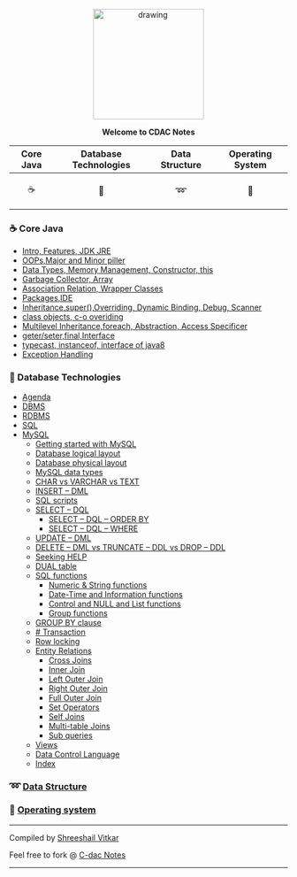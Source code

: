 
<p align="center">


<img src="https://github.com/shreeshailaya/C-DAC-Notes/blob/main/Media/1_logo.jpeg" alt="drawing" width="200"/>
  
<p align="center"><b>Welcome to CDAC Notes</b>
</p>


  
| Core Java | Database Technologies | Data Structure | Operating System |
| --- | --- | ---  | --- | 
| <p align="center"> ☕ | <p align="center"> 💾 | <p align="center"> ➿ | <p align="center"> 🐧 </p> |

### ☕ Core Java

 - [Intro, Features, JDK JRE](https://github.com/shreeshailaya/C-DAC-Notes/tree/main/Core%20Java#core-java--195introfeaturesjdkjre-) 
 - [OOPs,Major and Minor piller](https://github.com/shreeshailaya/C-DAC-Notes/tree/main/Core%20Java#205-oopsmajor-and-minor-piller)
 - [Data Types, Memory Management, Constructor, this](https://github.com/shreeshailaya/C-DAC-Notes/tree/main/Core%20Java#215-data-types-memory-management-constructor-this)
 - [Garbage Collector, Array](https://github.com/shreeshailaya/C-DAC-Notes/tree/main/Core%20Java#225-garbage-collector-array)
 - [Association Relation, Wrapper Classes](https://github.com/shreeshailaya/C-DAC-Notes/tree/main/Core%20Java#2405-association-relation-wrapper-classes)
 - [Packages,IDE](https://github.com/shreeshailaya/C-DAC-Notes/tree/main/Core%20Java#2505-packageside)
 - [Inheritance,super(),Overriding, Dynamic Binding, Debug, Scanner](https://github.com/shreeshailaya/C-DAC-Notes/tree/main/Core%20Java#2605inheritancesuperoverriding-dynamic-binding-debug-scanner)
 - [class objects, c-o overiding](https://github.com/shreeshailaya/C-DAC-Notes/tree/main/Core%20Java#275-class-objects-c-o-overiding)
 - [Multilevel Inheritance,foreach, Abstraction, Access Specificer](https://github.com/shreeshailaya/C-DAC-Notes/tree/main/Core%20Java#285multilevel-inheritanceforeach-abstraction-access-specificer)
 - [geter/seter,final,Interface](https://github.com/shreeshailaya/C-DAC-Notes/tree/main/Core%20Java#295geterseterfinalinterface)
 - [typecast, instanceof, interface of java8](https://github.com/shreeshailaya/C-DAC-Notes/tree/main/Core%20Java#315typecast-instanceof-interface-of-java8)
 - [Exception Handling](https://github.com/shreeshailaya/C-DAC-Notes/tree/main/Core%20Java#exception-handling)
 
### 💾 Database Technologies

 - [Agenda](https://github.com/shreeshailaya/C-DAC-Notes/tree/main/Database%20technologies#agenda) 
 - [DBMS](https://github.com/shreeshailaya/C-DAC-Notes/tree/main/Database%20technologies#dbms)
 - [RDBMS](https://github.com/shreeshailaya/C-DAC-Notes/tree/main/Database%20technologies#rdbms)
 - [SQL](https://github.com/shreeshailaya/C-DAC-Notes/tree/main/Database%20technologies#sql)
 - [MySQL](https://github.com/shreeshailaya/C-DAC-Notes/tree/main/Database%20technologies#mysql)
   - [Getting started with MySQL](https://github.com/shreeshailaya/C-DAC-Notes/tree/main/Database%20technologies#getting-started)
   - [Database logical layout](https://github.com/shreeshailaya/C-DAC-Notes/tree/main/Database%20technologies#database-logical-layout)
   - [Database physical layout](https://github.com/shreeshailaya/C-DAC-Notes/tree/main/Database%20technologies#database-physical-layout)
   - [MySQL data types](https://github.com/shreeshailaya/C-DAC-Notes/tree/main/Database%20technologies#mysql-data-types)
   - [CHAR vs VARCHAR vs TEXT](https://github.com/shreeshailaya/C-DAC-Notes/tree/main/Database%20technologies#char-vs-varchar-vs-text)
   - [INSERT – DML](https://github.com/shreeshailaya/C-DAC-Notes/tree/main/Database%20technologies#insert--dml)
   - [SQL scripts](https://github.com/shreeshailaya/C-DAC-Notes/tree/main/Database%20technologies#sql-scripts)
   - [SELECT – DQL](https://github.com/shreeshailaya/C-DAC-Notes/tree/main/Database%20technologies#select--dql)
     - [SELECT – DQL – ORDER BY](https://github.com/shreeshailaya/C-DAC-Notes/tree/main/Database%20technologies#select--dql--order-by)
     - [SELECT – DQL – WHERE](https://github.com/shreeshailaya/C-DAC-Notes/tree/main/Database%20technologies#select--dql--where)
   - [UPDATE – DML](https://github.com/shreeshailaya/C-DAC-Notes/tree/main/Database%20technologies#update--dml)
   - [DELETE – DML vs TRUNCATE – DDL vs DROP – DDL](https://github.com/shreeshailaya/C-DAC-Notes/tree/main/Database%20technologies#delete--dml-vs-truncate--ddl-vs-drop--ddl)
   - [Seeking HELP](https://github.com/shreeshailaya/C-DAC-Notes/tree/main/Database%20technologies#seeking-help)
   - [DUAL table](https://github.com/shreeshailaya/C-DAC-Notes/tree/main/Database%20technologies#dual-table)
   - [SQL functions](https://github.com/shreeshailaya/C-DAC-Notes/tree/main/Database%20technologies#sql-functions)
     - [Numeric & String functions](https://github.com/shreeshailaya/C-DAC-Notes/tree/main/Database%20technologies#numeric--string-functions)
     - [Date-Time and Information functions](https://github.com/shreeshailaya/C-DAC-Notes/tree/main/Database%20technologies#date-time-and-information-functions)
     - [Control and NULL and List functions](https://github.com/shreeshailaya/C-DAC-Notes/tree/main/Database%20technologies#control-and-null-and-list-functions)
     - [Group functions](https://github.com/shreeshailaya/C-DAC-Notes/tree/main/Database%20technologies#group-functions)
   - [GROUP BY clause](https://github.com/shreeshailaya/C-DAC-Notes/tree/main/Database%20technologies#group-by-clause)
   - [# Transaction](https://github.com/shreeshailaya/C-DAC-Notes/tree/main/Database%20technologies#-transaction)
   - [Row locking](https://github.com/shreeshailaya/C-DAC-Notes/tree/main/Database%20technologies#row-locking)
   - [Entity Relations](https://github.com/shreeshailaya/C-DAC-Notes/tree/main/Database%20technologies#entity-relations)
     - [Cross Joins](https://github.com/shreeshailaya/C-DAC-Notes/tree/main/Database%20technologies#cross-joins)
     - [Inner Join](https://github.com/shreeshailaya/C-DAC-Notes/tree/main/Database%20technologies#inner-join)
     - [Left Outer Join](https://github.com/shreeshailaya/C-DAC-Notes/tree/main/Database%20technologies#left-outer-join)
     - [Right Outer Join](https://github.com/shreeshailaya/C-DAC-Notes/tree/main/Database%20technologies#right-outer-join)
     - [Full Outer Join](https://github.com/shreeshailaya/C-DAC-Notes/tree/main/Database%20technologies#full-outer-join)
     - [Set Operators](https://github.com/shreeshailaya/C-DAC-Notes/tree/main/Database%20technologies#set-operators)
     - [Self Joins](https://github.com/shreeshailaya/C-DAC-Notes/tree/main/Database%20technologies#self-joins)
     - [Multi-table Joins](https://github.com/shreeshailaya/C-DAC-Notes/tree/main/Database%20technologies#multi-table-joins)
     - [Sub queries](https://github.com/shreeshailaya/C-DAC-Notes/tree/main/Database%20technologies#sub-queries)
   - [Views](https://github.com/shreeshailaya/C-DAC-Notes/tree/main/Database%20technologies#views)
   - [Data Control Language](https://github.com/shreeshailaya/C-DAC-Notes/tree/main/Database%20technologies#data-control-language)
   - [Index](https://github.com/shreeshailaya/C-DAC-Notes/tree/main/Database%20technologies#index)

### ➿ [Data Structure](https://github.com/shreeshailaya/C-DAC-Notes/tree/main/Data%20structure)  

### 🐧 [Operating system](https://github.com/shreeshailaya/C-DAC-Notes/tree/main/Operating%20system)  






***

Compiled by [Shreeshail Vitkar](https://github.com/shreeshailaya)

Feel free to fork @ [C-dac Notes](https://github.com/shreeshailaya/c-dac)

***
